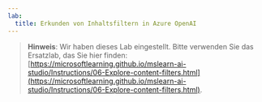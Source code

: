 ```yaml
---
lab:
  title: Erkunden von Inhaltsfiltern in Azure OpenAI
---
```


> **Hinweis**: Wir haben dieses Lab eingestellt. Bitte verwenden Sie das Ersatzlab, das Sie hier finden: [https://microsoftlearning.github.io/mslearn-ai-studio/Instructions/06-Explore-content-filters.html](https://microsoftlearning.github.io/mslearn-ai-studio/Instructions/06-Explore-content-filters.html).
